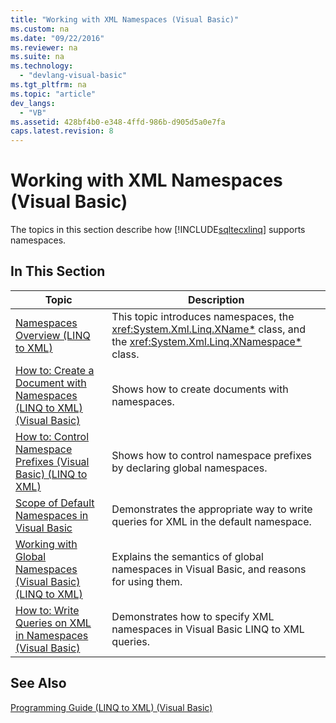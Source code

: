 ```yaml
---
title: "Working with XML Namespaces (Visual Basic)"
ms.custom: na
ms.date: "09/22/2016"
ms.reviewer: na
ms.suite: na
ms.technology: 
  - "devlang-visual-basic"
ms.tgt_pltfrm: na
ms.topic: "article"
dev_langs: 
  - "VB"
ms.assetid: 428bf4b0-e348-4ffd-986b-d905d5a0e7fa
caps.latest.revision: 8
---
```

# Working with XML Namespaces (Visual Basic)
The topics in this section describe how [!INCLUDE[sqltecxlinq](../VS_csharp/includes/sqltecxlinq_md.md)] supports namespaces.  
  
## In This Section  
  
|Topic|Description|  
|-----------|-----------------|  
|[Namespaces Overview (LINQ to XML)](../VS_csharp/namespaces-overview--linq-to-xml-2.md)|This topic introduces namespaces, the <xref:System.Xml.Linq.XName*> class, and the <xref:System.Xml.Linq.XNamespace*> class.|  
|[How to: Create a Document with Namespaces (LINQ to XML) (Visual Basic)](../VS_csharp/how-to--create-a-document-with-namespaces--linq-to-xml---visual-basic-1.md)|Shows how to create documents with namespaces.|  
|[How to: Control Namespace Prefixes (Visual Basic) (LINQ to XML)](../VS_csharp/how-to--control-namespace-prefixes--visual-basic---linq-to-xml-2.md)|Shows how to control namespace prefixes by declaring global namespaces.|  
|[Scope of Default Namespaces in Visual Basic](../VS_csharp/scope-of-default-namespaces-in-visual-basic.md)|Demonstrates the appropriate way to write queries for XML in the default namespace.|  
|[Working with Global Namespaces (Visual Basic) (LINQ to XML)](../VS_csharp/working-with-global-namespaces--visual-basic---linq-to-xml-2.md)|Explains the semantics of global namespaces in Visual Basic, and reasons for using them.|  
|[How to: Write Queries on XML in Namespaces (Visual Basic)](../VS_csharp/how-to--write-queries-on-xml-in-namespaces--visual-basic-.md)|Demonstrates how to specify XML namespaces in Visual Basic LINQ to XML queries.|  
  
## See Also  
 [Programming Guide (LINQ to XML) (Visual Basic)](../VS_csharp/programming-guide--linq-to-xml---visual-basic-.md)
